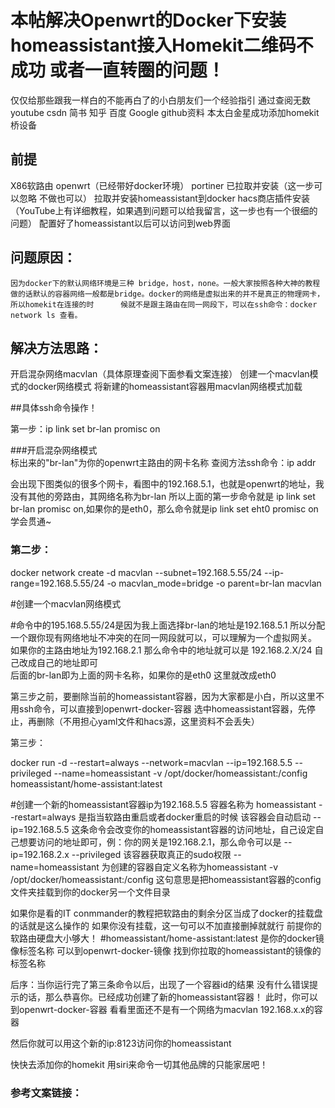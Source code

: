 # 本帖解决Openwrt的Docker下安装homeassistant接入Homekit二维码不成功 或者一直转圈的问题！
仅仅给那些跟我一样白的不能再白了的小白朋友们一个经验指引
通过查阅无数  youtube csdn 简书  知乎 百度  Google  github资料  本太白金星成功添加homekit桥设备

## 前提
X86软路由 openwrt（已经带好docker环境）
portiner 已拉取并安装（这一步可以忽略 不做也可以）
拉取并安装homeassistant到docker
hacs商店插件安装（YouTube上有详细教程，如果遇到问题可以给我留言，这一步也有一个很细的问题）
配置好了homeassistant以后可以访问到web界面


## 问题原因：
    因为docker下的默认网络环境是三种 bridge，host，none。一般大家按照各种大神的教程做的话默认的容器网络一般都是bridge。docker的网络是虚拟出来的并不是真正的物理网卡，所以homekit在连接的时      候就不是跟主路由在同一网段下，可以在ssh命令：docker network ls 查看。



## 解决方法思路：

开启混杂网络macvlan（具体原理查阅下面参看文案连接）
创建一个macvlan模式的docker网络模式
将新建的homeassistant容器用macvlan网络模式加载




##具体ssh命令操作！

第一步：ip link set br-lan promisc on

###开启混杂网络模式  
标出来的"br-lan"为你的openwrt主路由的网卡名称
查阅方法ssh命令：ip addr

会出现下图类似的很多个网卡，看图中的192.168.5.1，也就是openwrt的地址，我没有其他的旁路由，其网络名称为br-lan
所以上面的第一步命令就是 ip link set br-lan promisc on,如果你的是eth0，那么命令就是ip link set eht0 promisc on     学会贯通~

### 第二步：
docker network create -d macvlan --subnet=192.168.5.55/24 --ip-range=192.168.5.55/24 -o macvlan_mode=bridge -o parent=br-lan macvlan

#创建一个macvlan网络模式

#命令中的195.168.5.55/24是因为我上面选择br-lan的地址是192.168.5.1  所以分配一个跟你现有网络地址不冲突的在同一网段就可以，可以理解为一个虚拟网关。
  如果你的主路由地址为192.168.2.1 那么命令中的地址就可以是 192.168.2.X/24 自己改成自己的地址即可  
  后面的br-lan即为上面的网卡名称，如果你的是eth0 这里就改成eth0


第三步之前，要删除当前的homeassistant容器，因为大家都是小白，所以这里不用ssh命令，可以直接到openwrt-docker-容器 选中homeassistant容器，先停止，再删除（不用担心yaml文件和hacs源，这里资料不会丢失）

第三步：  

docker run -d --restart=always --network=macvlan --ip=192.168.5.5 --privileged --name=homeassistant  -v /opt/docker/homeassistant:/config homeassistant/home-assistant:latest


#创建一个新的homeassistant容器ip为192.168.5.5 容器名称为 homeassistant
--restart=always 是指当软路由重启或者docker重启的时候 该容器会自动启动
--ip=192.168.5.5 这条命令会改变你的homeassistant容器的访问地址，自己设定自己想要访问的地址即可，例：你的网关是192.168.2.1，那么命令可以是 --ip=192.168.2.x
--privileged  该容器获取真正的sudo权限
--name=homeassistant 为创建的容器自定义名称为homeassistant
-v /opt/docker/homeassistant:/config  这句意思是把homeassistant容器的config文件夹挂载到你的docker另一个文件目录
      
 如果你是看的IT conmmander的教程把软路由的剩余分区当成了docker的挂载盘的话就是这么操作的       如果你没有挂载，这一句可以不加直接删掉就就行 前提你的软路由硬盘大小够大！
#homeassistant/home-assistant:latest 是你的docker镜像标签名称  可以到openwrt-docker-镜像 找到你拉取的homeassistant的镜像的标签名称



后序：当你运行完了第三条命令以后，出现了一个容器id的结果  没有什么错误提示的话，那么恭喜你。已经成功创建了新的homeassistant容器！
                 此时，你可以到openwrt-docker-容器 看看里面还不是有一个网络为macvlan 192.168.x.x的容器


然后你就可以用这个新的ip:8123访问你的homeassistant

快快去添加你的homekit    用siri来命令一切其他品牌的只能家居吧！


### 参考文案链接：
[](https://blog.csdn.net/KEYMA/article/details/114114726)
[](https://www.cnblogs.com/hgdf/p/13812369.html)


